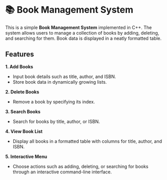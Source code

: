 📚 Book Management System
===

This is a simple **Book Management System** implemented in C++. The system allows users to manage a collection of books by adding, deleting, and searching for them. Book data is displayed in a neatly formatted table.

Features
---
**1. Add Books**

- Input book details such as title, author, and ISBN.
- Store book data in dynamically growing lists.
  
**2. Delete Books**

- Remove a book by specifying its index.

**3. Search Books**

- Search for books by title, author, or ISBN.

**4. View Book List**

- Display all books in a formatted table with columns for title, author, and ISBN.
  
**5. Interactive Menu**
- Choose actions such as adding, deleting, or searching for books through an interactive command-line interface.

